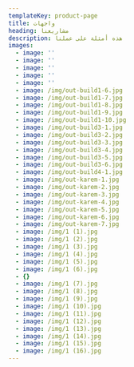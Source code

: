 ```yaml
---
templateKey: product-page
title: واجهات
heading: مشاريعنا
description: هذه أمثلة على عملنا
images:
  - image: ''
  - image: ''
  - image: ''
  - image: ''
  - image: ''
  - image: /img/out-build1-6.jpg
  - image: /img/out-build1-7.jpg
  - image: /img/out-build1-8.jpg
  - image: /img/out-build1-9.jpg
  - image: /img/out-build1-10.jpg
  - image: /img/out-build3-1.jpg
  - image: /img/out-build3-2.jpg
  - image: /img/out-build3-3.jpg
  - image: /img/out-build3-4.jpg
  - image: /img/out-build3-5.jpg
  - image: /img/out-build3-6.jpg
  - image: /img/out-build4-1.jpg
  - image: /img/out-karem-1.jpg
  - image: /img/out-karem-2.jpg
  - image: /img/out-karem-3.jpg
  - image: /img/out-karem-4.jpg
  - image: /img/out-karem-5.jpg
  - image: /img/out-karem-6.jpg
  - image: /img/out-karem-7.jpg
  - image: /img/1 (1).jpg
  - image: /img/1 (2).jpg
  - image: /img/1 (3).jpg
  - image: /img/1 (4).jpg
  - image: /img/1 (5).jpg
  - image: /img/1 (6).jpg
  - {}
  - image: /img/1 (7).jpg
  - image: /img/1 (8).jpg
  - image: /img/1 (9).jpg
  - image: /img/1 (10).jpg
  - image: /img/1 (11).jpg
  - image: /img/1 (12).jpg
  - image: /img/1 (13).jpg
  - image: /img/1 (14).jpg
  - image: /img/1 (15).jpg
  - image: /img/1 (16).jpg
---
```


